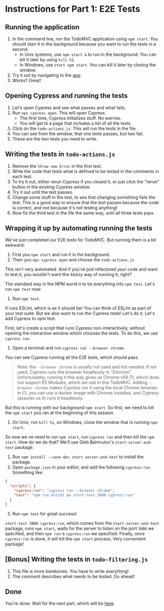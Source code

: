 # Instructions for Part 1: E2E Tests

## Running the application

1. In the command line, run the TodoMVC application using `npm start`.
   You should start it in the background because you want to run the tests in a second.
   * In Unix systems, use `npm start &` to run in the background.
     You can kill it later by using `kill %1`.
   * In Windows, use `start npm start`. You can kill it later by closing the window.
1. Try it out by navigating to the [app](http://localhost:3000).
1. Works? Great!

## Opening Cypress and running the tests

1. Let's open Cypress and see what passes and what fails.
1. Run `npx cypress open`. This will open Cypress.
   * The first time, Cypress initializes stuff. No worries.
   * You will get to a page that includes a list of all the tests.
1. Click on the `todo-actions.js`. This will run the tests in the file.
1. You can see from the window, that one tests passes, but two fail.
1. These are the two tests you need to write.

## Writing the tests in `todo-actions.js`

1. Remove the `throw new Error` in the first test.
1. Write the code that tests what is defined to be tested in the comments in each test.
1. To try it out, either rerun Cypress if you closed it,
   or just click the "rerun" button in the existing Cypress window.
1. Try it out until the test passes.
1. Change some stuff in the test, to see that changing something fails the test.
   This is a good way to ensure that the test passes because the code is correct,
   and not because it's not testing anything!
1. Now fix the third test in the file the same way, until all three tests pass.

## Wrapping it up by automating running the tests

We've just completed our E2E tests for TodoMVC. But running them is a bit awkward:

1. First you `npm start` and run it in the background.
2. Then you `npx cypress open` and choose the `todo-actions.js`

This isn't very automated. And if you've just refactored your code and want to test it,
you wouldn't want this klutzy way of running it, right?

The standard way in the NPM world it to tie everything into `npm test`. Let's run `npm test` now:

1. Run `npm test`.

It runs ESLint, which is as it should be! You can think of ESLint as part of your test suite. But we also want
to run the Cypress tests! Let's do it.  Let's add Cypress to npm test.

First, let's create a script that runs Cypress non-interactively, without opening the interactive window which
chooses the tests. To do this, we use `cypress run`.

1. Open a terminal and run `cypress run --browser chrome`.

You can see Cypress running all the E2E tests, which should pass.

> Note: the `--browser chrome` is usually not used and not needed. If not used, Cypress runs the
> browser headlessly in "Electron". Unfortunately, running it this way gives us Chrome v59 (!),
> which does not support ES Modules, which we use in this TodoMVC. Adding `--browser chrome`
> makes Cypress run it using the local Chrome browser. In CI, you can use a docker image
> with Chrome installed, and Cypress (assures us it) runs it headlessly.

But this is running with our background `npm start`. So first, we need to kill the `npm start` you ran at the beginning of this
session.

1. On Unix, run `kill %1`, on Windows, close the window that is running `npm start`.

So now we ne need to run `npm start`, run `cypress run` and then kill the `npm start`. How do we do that? We'll use Gleb Bahmutov's `start-server-and-test` package.

1. Run `npm install --save-dev start-server-and-test` to install the package.
1. Open `package.json` in your editor, and add the following `cypress:run`. Something like:

```json
{
  "scripts": {
    "cypress:run": "cypress run --browser chrome",
    "test": "npm run eslint && start-test 3000 cypress:run"
  }
}
```

<!-- markdownlint-disable MD029 -->

3. Run `npm test` for great success!

<!-- markdownlint-enable MD029 -->

`start-test 3000 cypress:run`, which comes from the `start-server-and-test` package, runs `npm start`, waits for the server to listen on the port `3000` we specified, and then `npm run`-s `cypress:run` we specified. Finally, once `cypress:run` is done,
it will kill the `npm start` process. Very convenient package!

## [Bonus] Writing the tests in `todo-filtering.js`

1. This file is more barebones. You have to write everything!
1. The comment describes what needs to be tested. Go ahead!

## Done

You're done. Wait for the next part, which will be
[here](./2-visual-regression-tests-instructions.md).
